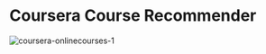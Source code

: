 # Coursera Course Recommender

![coursera-onlinecourses-1](https://user-images.githubusercontent.com/55329025/145736875-983db9b4-82c7-4cc7-ba88-f9b171a66774.jpeg)
